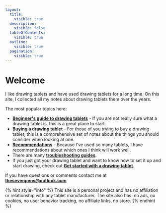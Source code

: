 ```yaml
---
layout:
  title:
    visible: true
  description:
    visible: false
  tableOfContents:
    visible: true
  outline:
    visible: true
  pagination:
    visible: true
---
```


# Welcome

I like drawing tablets and have used drawing tablets for a long time. On this site, I collected all my notes about drawing tablets them over the years.

The most popular topics here:&#x20;

* [**Beginner's guide to drawing tablets**](basics/beginners-guide.md) - If you are not really sure what a drawing tablet is, this is a great place to start.
* [**Buying a drawing tablet**](buying-a-drawing-tablet/) - For those of you trying to buy a drawing tablet, this is a comprehensive set of notes about the things you should consider when looking at one.
* [**Recommendations**](recommendations/) - Because I've used so many tablets, I have recommendations about which ones I think will work well.&#x20;
* There are many [**troubleshooting guides**](troubleshooting/).
* If you just got your drawing tablet and want to know how to set it up and start drawing, check out [**Get started with a drawing tablet**](basics/get-started-with-a-drawing-tablet.md).

If you have questions or comments contact me at [**thesevenpens@outlook.com**](https://twitter.com/TheSevenPens)  &#x20;

{% hint style="info" %}
This site is a personal project and has no affiliation or relationship with any tablet manufacturer. The site also has: no ads, no cookies, no user behavior tracking, no affiliate links, no store.
{% endhint %}

